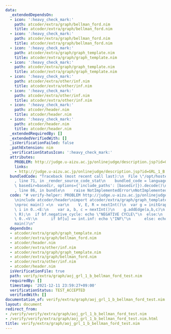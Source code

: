 ```yaml
---
data:
  _extendedDependsOn:
  - icon: ':heavy_check_mark:'
    path: atcoder/extra/graph/bellman_ford.nim
    title: atcoder/extra/graph/bellman_ford.nim
  - icon: ':heavy_check_mark:'
    path: atcoder/extra/graph/bellman_ford.nim
    title: atcoder/extra/graph/bellman_ford.nim
  - icon: ':heavy_check_mark:'
    path: atcoder/extra/graph/graph_template.nim
    title: atcoder/extra/graph/graph_template.nim
  - icon: ':heavy_check_mark:'
    path: atcoder/extra/graph/graph_template.nim
    title: atcoder/extra/graph/graph_template.nim
  - icon: ':heavy_check_mark:'
    path: atcoder/extra/other/inf.nim
    title: atcoder/extra/other/inf.nim
  - icon: ':heavy_check_mark:'
    path: atcoder/extra/other/inf.nim
    title: atcoder/extra/other/inf.nim
  - icon: ':heavy_check_mark:'
    path: atcoder/header.nim
    title: atcoder/header.nim
  - icon: ':heavy_check_mark:'
    path: atcoder/header.nim
    title: atcoder/header.nim
  _extendedRequiredBy: []
  _extendedVerifiedWith: []
  _isVerificationFailed: false
  _pathExtension: nim
  _verificationStatusIcon: ':heavy_check_mark:'
  attributes:
    PROBLEM: http://judge.u-aizu.ac.jp/onlinejudge/description.jsp?id=GRL_1_B
    links:
    - http://judge.u-aizu.ac.jp/onlinejudge/description.jsp?id=GRL_1_B
  bundledCode: "Traceback (most recent call last):\n  File \"/opt/hostedtoolcache/Python/3.10.1/x64/lib/python3.10/site-packages/onlinejudge_verify/documentation/build.py\"\
    , line 71, in _render_source_code_stat\n    bundled_code = language.bundle(stat.path,\
    \ basedir=basedir, options={'include_paths': [basedir]}).decode()\n  File \"/opt/hostedtoolcache/Python/3.10.1/x64/lib/python3.10/site-packages/onlinejudge_verify/languages/nim.py\"\
    , line 86, in bundle\n    raise NotImplementedError\nNotImplementedError\n"
  code: "# verify-helper: PROBLEM http://judge.u-aizu.ac.jp/onlinejudge/description.jsp?id=GRL_1_B\n\
    \ninclude atcoder/header\nimport atcoder/extra/graph/graph_template\nimport atcoder/extra/graph/bellman_ford\n\
    \nproc main() =\n  var\n    V, E, R = nextInt()\n  var g = initGraph(V)\n  for\
    \ i in 0..<E:\n    var a, b, c = nextInt()\n    g.addEdge(a,b,c)\n  let bf = bellman_ford(g,\
    \ R);\n  if bf.negative_cycle: echo \"NEGATIVE CYCLE\"\n  else:\n    for u in\
    \ 0..<V:\n      if bf[u] == int.inf: echo \"INF\"\n      else: echo bf[u]\n\n\
    main()\n"
  dependsOn:
  - atcoder/extra/graph/graph_template.nim
  - atcoder/extra/graph/bellman_ford.nim
  - atcoder/header.nim
  - atcoder/extra/other/inf.nim
  - atcoder/extra/graph/graph_template.nim
  - atcoder/extra/graph/bellman_ford.nim
  - atcoder/extra/other/inf.nim
  - atcoder/header.nim
  isVerificationFile: true
  path: verify/extra/graph/aoj_grl_1_b_bellman_ford_test.nim
  requiredBy: []
  timestamp: '2021-12-11 23:59:27+09:00'
  verificationStatus: TEST_ACCEPTED
  verifiedWith: []
documentation_of: verify/extra/graph/aoj_grl_1_b_bellman_ford_test.nim
layout: document
redirect_from:
- /verify/verify/extra/graph/aoj_grl_1_b_bellman_ford_test.nim
- /verify/verify/extra/graph/aoj_grl_1_b_bellman_ford_test.nim.html
title: verify/extra/graph/aoj_grl_1_b_bellman_ford_test.nim
---
```

